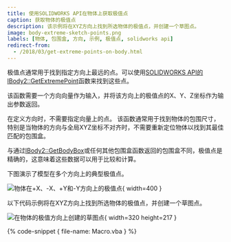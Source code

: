 ```yaml
---
title: 使用SOLIDWORKS API在物体上获取极值点
caption: 获取物体的极值点
description: 该示例将在XYZ方向上找到所选物体的极值点，并创建一个草图点。
image: body-extreme-sketch-points.png
labels: [物体, 包围盒, 方向, 示例, 极值点, solidworks api]
redirect-from:
  - /2018/03/get-extreme-points-on-body.html
---
```


极值点通常用于找到指定方向上最远的点。可以使用[SOLIDWORKS API的IBody2::GetExtremePoint](https://help.solidworks.com/2012/english/api/sldworksapi/solidworks.interop.sldworks~solidworks.interop.sldworks.ibody2~getextremepoint.html)函数来找到这些点。

该函数需要一个方向向量作为输入，并将该方向上的极值点的X、Y、Z坐标作为输出参数返回。

在定义方向时，不需要指定向量上的点。
该函数通常用于找到物体的包围尺寸，特别是当物体的方向与全局XYZ坐标不对齐时，不需要重新定位物体以找到其最佳匹配的包围盒。

与通过[IBody2::GetBodyBox](https://help.solidworks.com/2012/english/api/sldworksapi/solidworks.interop.sldworks~solidworks.interop.sldworks.ibody2~getbodybox.html)或任何其他包围盒函数返回的包围盒不同，极值点是精确的，这意味着这些数据可以用于比较和计算。

下图演示了模型在多个方向上的典型极值点。

![物体在+X、-X、+Y和-Y方向上的极值点](extereme-points.png){ width=400 }

以下代码示例将在XYZ方向上找到所选物体的极值点，并创建一个草图点。

![在物体的极值方向上创建的草图点](body-extreme-sketch-points.png){ width=320 height=217 }

{% code-snippet { file-name: Macro.vba } %}